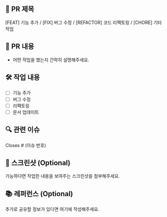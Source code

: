 ## 📌 PR 제목
[FEAT] 기능 추가 / [FIX] 버그 수정 / [REFACTOR] 코드 리팩토링 / [CHORE] 기타 작업

## 📌 PR 내용
- 어떤 작업을 했는지 간략히 설명해주세요.

## 🛠 작업 내용
- [ ] 기능 추가
- [ ] 버그 수정
- [ ] 리팩토링
- [ ] 문서 업데이트

## 🔍 관련 이슈
Closes # (이슈 번호)

## 📸 스크린샷 (Optional)
가능하다면 작업한 내용을 보여주는 스크린샷을 첨부해주세요.

## 📚 레퍼런스 (Optional)
추가로 공유할 정보가 있다면 여기에 작성해주세요.
